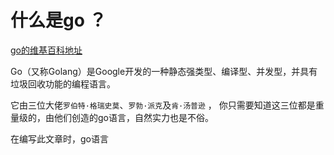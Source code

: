 # 什么是go ？

[go的维基百科地址](https://zh.wikipedia.org/wiki/Go)

Go（又称Golang）是Google开发的一种静态强类型、编译型、并发型，并具有垃圾回收功能的编程语言。


它由三位大佬`罗伯特·格瑞史莫`、`罗勃·派克`及`肯·汤普逊` ， 你只需要知道这三位都是重量级的，由他们创造的go语言，自然实力也是不俗。


在编写此文章时，go语言



